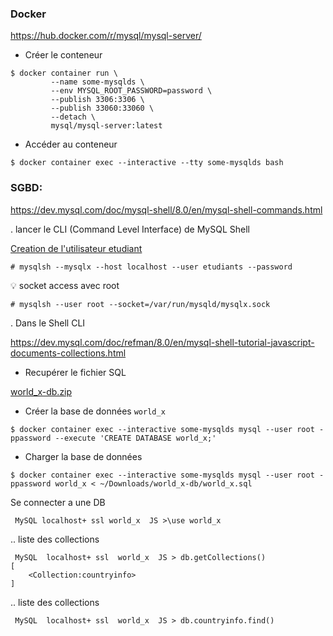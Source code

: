 ### Docker

https://hub.docker.com/r/mysql/mysql-server/

* Créer le conteneur

```
$ docker container run \
         --name some-mysqlds \
         --env MYSQL_ROOT_PASSWORD=password \
         --publish 3306:3306 \
         --publish 33060:33060 \
         --detach \
         mysql/mysql-server:latest
```

* Accéder au conteneur

```
$ docker container exec --interactive --tty some-mysqlds bash
```

### SGBD:

https://dev.mysql.com/doc/mysql-shell/8.0/en/mysql-shell-commands.html

. lancer le CLI (Command Level Interface) de MySQL Shell


[Creation de l'utilisateur etudiant](MySQL.md#one-tous-les-ip)

```
# mysqlsh --mysqlx --host localhost --user etudiants --password
```

:bulb: socket access avec root

```
# mysqlsh --user root --socket=/var/run/mysqld/mysqlx.sock
```


. Dans le Shell CLI

https://dev.mysql.com/doc/refman/8.0/en/mysql-shell-tutorial-javascript-documents-collections.html

* Recupérer le fichier SQL

[world_x-db.zip](http://downloads.mysql.com/docs/world_x-db.zip)

* Créer la base de données `world_x`

```
$ docker container exec --interactive some-mysqlds mysql --user root -ppassword --execute 'CREATE DATABASE world_x;'
```

* Charger la base de données

```
$ docker container exec --interactive some-mysqlds mysql --user root -ppassword world_x < ~/Downloads/world_x-db/world_x.sql
```

Se connecter a une DB

```
 MySQL localhost+ ssl world_x  JS >\use world_x
```

.. liste des collections

```
 MySQL  localhost+ ssl  world_x  JS > db.getCollections()
[
    <Collection:countryinfo>
]
```


.. liste des collections

```
 MySQL  localhost+ ssl  world_x  JS > db.countryinfo.find()
```

